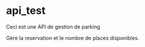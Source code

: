 # api_test

Ceci est une API de gestion de parking

Gère la reservation et le nombre de places disponibles.

